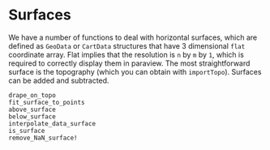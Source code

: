 # Surfaces

We have a number of functions to deal with horizontal surfaces, which are defined as `GeoData` or `CartData` structures that have 3 dimensional `flat` coordinate array. Flat implies that the resolution is `n` by `m` by `1`, which is required to correctly display them in paraview.
The most straightforward surface is the topography (which you can obtain with `importTopo`).
Surfaces can be added and subtracted.

```@docs
drape_on_topo
fit_surface_to_points
above_surface
below_surface
interpolate_data_surface
is_surface
remove_NaN_surface!
```

